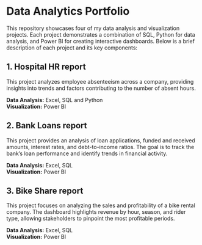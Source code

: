 # Data Analytics Portfolio
This repository showcases four of my data analysis and visualization projects. Each project demonstrates a combination of SQL, Python for data analysis, and Power BI for creating interactive dashboards. Below is a brief description of each project and its key components:

## 1. Hospital HR report

This project analyzes employee absenteeism across a company, providing insights into trends and factors contributing to the number of absent hours. 

**Data Analysis:** Excel, SQL and Python  
**Visualization:** Power BI

## 2. Bank Loans report 

This project provides an analysis of loan applications, funded and received amounts, interest rates, and debt-to-income ratios. The goal is to track the bank’s loan performance and identify trends in financial activity.

**Data Analysis:** Excel, SQL   
**Visualization:** Power BI

## 3. Bike Share report

This project focuses on analyzing the sales and profitability of a bike rental company. The dashboard highlights revenue by hour, season, and rider type, allowing stakeholders to pinpoint the most profitable periods.

**Data Analysis:** Excel, SQL  
**Visualization:** Power BI

